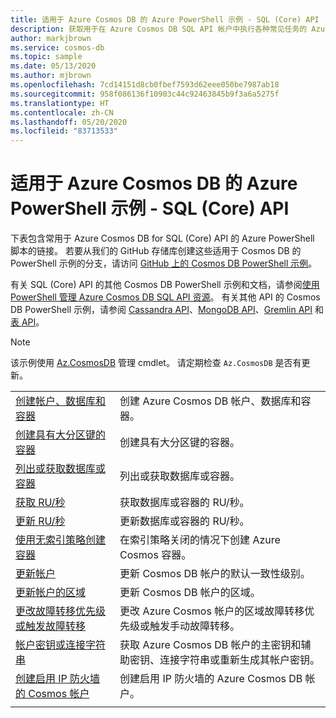 ```yaml
---
title: 适用于 Azure Cosmos DB 的 Azure PowerShell 示例 - SQL (Core) API
description: 获取用于在 Azure Cosmos DB SQL API 帐户中执行各种常见任务的 Azure PowerShell 示例
author: markjbrown
ms.service: cosmos-db
ms.topic: sample
ms.date: 05/13/2020
ms.author: mjbrown
ms.openlocfilehash: 7cd14151d8cb0fbef7593d62eee050be7987ab18
ms.sourcegitcommit: 958f086136f10903c44c92463845b9f3a6a5275f
ms.translationtype: HT
ms.contentlocale: zh-CN
ms.lasthandoff: 05/20/2020
ms.locfileid: "83713533"
---
```

# <a name="azure-powershell-samples-for-azure-cosmos-db---sql-core-api"></a>适用于 Azure Cosmos DB 的 Azure PowerShell 示例 - SQL (Core) API

下表包含常用于 Azure Cosmos DB for SQL (Core) API 的 Azure PowerShell 脚本的链接。 若要从我们的 GitHub 存储库创建这些适用于 Cosmos DB 的 PowerShell 示例的分支，请访问 [GitHub 上的 Cosmos DB PowerShell 示例](https://github.com/Azure/azure-docs-powershell-samples/tree/master/cosmosdb)。

有关 SQL (Core) API 的其他 Cosmos DB PowerShell 示例和文档，请参阅[使用 PowerShell 管理 Azure Cosmos DB SQL API 资源](manage-with-powershell.md)。 有关其他 API 的 Cosmos DB PowerShell 示例，请参阅 [Cassandra API](powershell-samples-cassandra.md)、[MongoDB API](powershell-samples-mongodb.md)、[Gremlin API](powershell-samples-gremlin.md) 和[表 API](powershell-samples-table.md)。

> [!NOTE]
> 该示例使用 [Az.CosmosDB](https://docs.microsoft.com/powershell/module/az.cosmosdb) 管理 cmdlet。 请定期检查 `Az.CosmosDB` 是否有更新。

| | |
|---|---|
|[创建帐户、数据库和容器](scripts/powershell/sql/ps-sql-create.md?toc=%2fpowershell%2fmodule%2ftoc.json)| 创建 Azure Cosmos DB 帐户、数据库和容器。 |
|[创建具有大分区键的容器](scripts/powershell/sql/ps-sql-container-create-large-partition-key.md?toc=%2fpowershell%2fmodule%2ftoc.json)| 创建具有大分区键的容器。 |
|[列出或获取数据库或容器](scripts/powershell/sql/ps-sql-list-get.md?toc=%2fpowershell%2fmodule%2ftoc.json)| 列出或获取数据库或容器。 |
|[获取 RU/秒](scripts/powershell/sql/ps-sql-ru-get.md?toc=%2fpowershell%2fmodule%2ftoc.json)| 获取数据库或容器的 RU/秒。 |
|[更新 RU/秒](scripts/powershell/sql/ps-sql-ru-update.md?toc=%2fpowershell%2fmodule%2ftoc.json)| 更新数据库或容器的 RU/秒。 |
|[使用无索引策略创建容器](scripts/powershell/sql/ps-sql-container-create-index-none.md?toc=%2fpowershell%2fmodule%2ftoc.json) | 在索引策略关闭的情况下创建 Azure Cosmos 容器。|
|[更新帐户](scripts/powershell/common/ps-account-update.md?toc=%2fpowershell%2fmodule%2ftoc.json)| 更新 Cosmos DB 帐户的默认一致性级别。 |
|[更新帐户的区域](scripts/powershell/common/ps-account-update-region.md?toc=%2fpowershell%2fmodule%2ftoc.json)| 更新 Cosmos DB 帐户的区域。 |
|[更改故障转移优先级或触发故障转移](scripts/powershell/common/ps-account-failover-priority-update.md?toc=%2fpowershell%2fmodule%2ftoc.json)| 更改 Azure Cosmos 帐户的区域故障转移优先级或触发手动故障转移。 |
|[帐户密钥或连接字符串](scripts/powershell/common/ps-account-keys-connection-strings.md?toc=%2fpowershell%2fmodule%2ftoc.json)| 获取 Azure Cosmos DB 帐户的主密钥和辅助密钥、连接字符串或重新生成其帐户密钥。 |
|[创建启用 IP 防火墙的 Cosmos 帐户](scripts/powershell/common/ps-account-firewall-create.md?toc=%2fpowershell%2fmodule%2ftoc.json)| 创建启用 IP 防火墙的 Azure Cosmos DB 帐户。 |
|||
